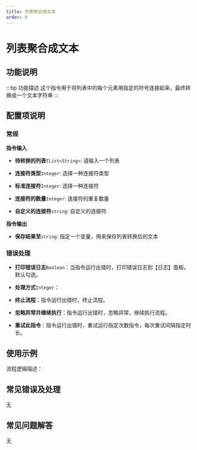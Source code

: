 ```yaml
---
title: 列表聚合成文本
order: 8
---
```


# 列表聚合成文本

## 功能说明

:::tip 功能描述
这个指令用于将列表中的每个元素用指定的符号连接起来，最终转换成一个文本字符串
:::

## 配置项说明

### 常规

**指令输入**

- **待转换的列表**`TList<String>`: 请输入一个列表

- **连接符类型**`Integer`: 选择一种连接符类型

- **标准连接符**`Integer`: 选择一种连接符

- **连接符的数量**`Integer`: 连接符的重复数量

- **自定义的连接符**`string`: 自定义的连接符


**指令输出**

- **保存结果至**`string`: 指定一个变量，用来保存列表转换后的文本

### 错误处理

- **打印错误日志**`Boolean`：当指令运行出错时，打印错误日志到【日志】面板。默认勾选。

- **处理方式**`Integer`：

 - **终止流程**：指令运行出错时，终止流程。

 - **忽略异常并继续执行**：指令运行出错时，忽略异常，继续执行流程。

 - **重试此指令**：指令运行出错时，重试运行指定次数指令，每次重试间隔指定时长。

## 使用示例

流程逻辑描述：

## 常见错误及处理

无

## 常见问题解答

无

